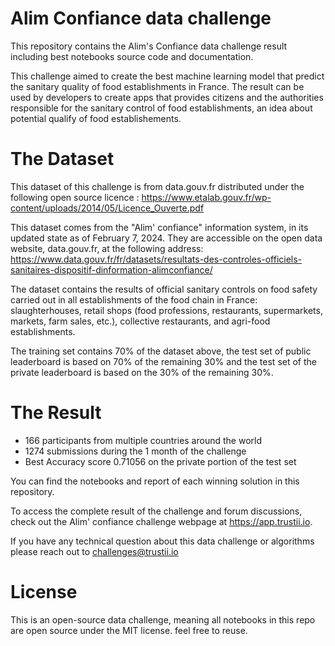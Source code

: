 # Alim Confiance data challenge
This repository contains the Alim's Confiance data challenge result including best notebooks source code and documentation.

This challenge aimed to create the best machine learning model that predict the sanitary quality of food establishments in France. The result can be used by developers to create apps that provides citizens and the authorities responsible for the sanitary control of food establishments, an idea about potential qualify of food establishements.

# The Dataset

This dataset of this challenge is from data.gouv.fr distributed under the following open source licence : https://www.etalab.gouv.fr/wp-content/uploads/2014/05/Licence_Ouverte.pdf 

This dataset comes from the "Alim' confiance" information system, in its updated state as of February 7, 2024. They are accessible on the open data website, data.gouv.fr, at the following address: https://www.data.gouv.fr/fr/datasets/resultats-des-controles-officiels-sanitaires-dispositif-dinformation-alimconfiance/ 

The dataset contains the results of official sanitary controls on food safety carried out in all establishments of the food chain in France: slaughterhouses, retail shops (food professions, restaurants, supermarkets, markets, farm sales, etc.), collective restaurants, and agri-food establishments.

The training set contains 70% of the dataset above, the test set of public leaderboard is based on 70% of the remaining 30% and the test set of the private leaderboard is based on the 30% of the remaining 30%.

# The Result

* 166 participants from multiple countries around the world
* 1274 submissions during the 1 month of the challenge
* Best Accuracy score 0.71056 on the private portion of the test set

You can find the notebooks and report of each winning solution in this repository.

To access the complete result of the challenge and forum discussions, check out the Alim' confiance challenge webpage at https://app.trustii.io.

If you have any technical question about this data challenge or algorithms please reach out to challenges@trustii.io

# License

This is an open-source data challenge, meaning all notebooks in this repo are open source under the MIT license. feel free to reuse.


